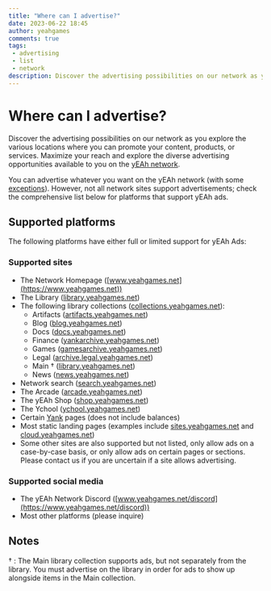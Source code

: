 ```yaml
---
title: "Where can I advertise?"
date: 2023-06-22 18:45
author: yeahgames
comments: true
tags: 
 - advertising
 - list
 - network
description: Discover the advertising possibilities on our network as you explore the various locations where you can promote your content, products, or services. Maximize your reach and explore the diverse advertising opportunities available to you on the yEAh network.
---
```


# Where can I advertise?

Discover the advertising possibilities on our network as you explore the various locations where you can promote your content, products, or services. Maximize your reach and explore the diverse advertising opportunities available to you on the [yEAh network](https://www.yeahgames.net).

You can advertise whatever you want on the yEAh network (with some [exceptions](./requirements)). However, not all network sites support advertisements; check the comprehensive list below for platforms that support yEAh ads.

## Supported platforms
The following platforms have either full or limited support for yEAh Ads:

### Supported sites

- The Network Homepage ([www.yeahgames.net](https://www.yeahgames.net))
- The Library ([library.yeahgames.net](https://library.yeahgames.net))
- The following library collections ([collections.yeahgames.net](https://collections.yeahgames.net)):
  - Artifacts ([artifacts.yeahgames.net](https://artifacts.yeahgames.net))
  - Blog ([blog.yeahgames.net](https://blog.yeahgames.net))
  - Docs ([docs.yeahgames.net](https://docs.yeahgames.net))
  - Finance ([yankarchive.yeahgames.net](https://yankarchive.yeahgames.net))
  - Games ([gamesarchive.yeahgames.net](https://gamesarchive.yeahgames.net))
  - Legal ([archive.legal.yeahgames.net](https://archive.legal.yeahgames.net))
  - Main † ([library.yeahgames.net](https://library.yeahgames.net))
  - News ([news.yeahgames.net](https://news.yeahgames.net))
- Network search ([search.yeahgames.net](https://search.yeahgames.net))
- The Arcade ([arcade.yeahgames.net](https://arcade.yeahgames.net))
- The yEAh Shop ([shop.yeahgames.net](https://shop.yeahgames.net))
- The Ychool ([ychool.yeahgames.net](https://ychool.yeahgames.net))
- Certain [Yank](https://yank.yeahgames.net) pages (does not include balances)
- Most static landing pages (examples include [sites.yeahgames.net](https://sites.yeahgames.net) and [cloud.yeahgames.net](https://cloud.yeahgames.net))
- Some other sites are also supported but not listed, only allow ads on a case-by-case basis, or only allow ads on certain pages or sections. Please contact us if you are uncertain if a site allows advertising.

### Supported social media
- The yEAh Network Discord ([www.yeahgames.net/discord](https://www.yeahgames.net/discord))
- Most other platforms (please inquire)

## Notes
† : The Main library collection supports ads, but not separately from the library. You must advertise on the library in order for ads to show up alongside items in the Main collection.